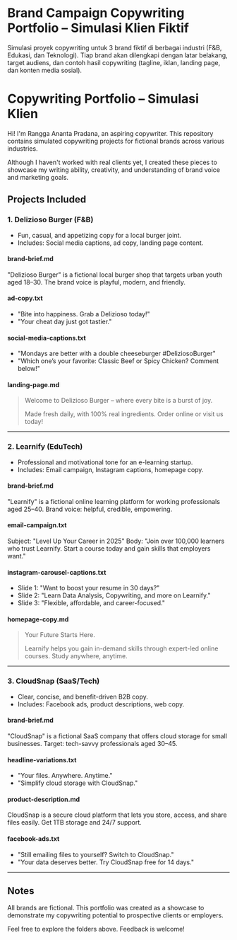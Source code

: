 # Brand Campaign Copywriting Portfolio – Simulasi Klien Fiktif
Simulasi proyek copywriting untuk 3 brand fiktif di berbagai industri (F&B, Edukasi, dan Teknologi). Tiap brand akan dilengkapi dengan latar belakang, target audiens, dan contoh hasil copywriting (tagline, iklan, landing page, dan konten media sosial).
# Copywriting Portfolio – Simulasi Klien

Hi! I'm Rangga Ananta Pradana, an aspiring copywriter. This repository contains simulated copywriting projects for fictional brands across various industries.

Although I haven't worked with real clients yet, I created these pieces to showcase my writing ability, creativity, and understanding of brand voice and marketing goals.

##  Projects Included

### 1.  Delizioso Burger (F&B)

* Fun, casual, and appetizing copy for a local burger joint.
* Includes: Social media captions, ad copy, landing page content.

#### brand-brief.md

"Delizioso Burger" is a fictional local burger shop that targets urban youth aged 18–30. The brand voice is playful, modern, and friendly.

#### ad-copy.txt

* "Bite into happiness. Grab a Delizioso today!"
* "Your cheat day just got tastier."

#### social-media-captions.txt

* "Mondays are better with a double cheeseburger  #DeliziosoBurger"
* "Which one’s your favorite: Classic Beef or Spicy Chicken? Comment below!"

#### landing-page.md

> Welcome to Delizioso Burger – where every bite is a burst of joy.
>
> Made fresh daily, with 100% real ingredients. Order online or visit us today!

---

### 2.  Learnify (EduTech)

* Professional and motivational tone for an e-learning startup.
* Includes: Email campaign, Instagram captions, homepage copy.

#### brand-brief.md

"Learnify" is a fictional online learning platform for working professionals aged 25–40. Brand voice: helpful, credible, empowering.

#### email-campaign.txt

Subject: "Level Up Your Career in 2025"
Body: "Join over 100,000 learners who trust Learnify. Start a course today and gain skills that employers want."

#### instagram-carousel-captions.txt

* Slide 1: "Want to boost your resume in 30 days?"
* Slide 2: "Learn Data Analysis, Copywriting, and more on Learnify."
* Slide 3: "Flexible, affordable, and career-focused."

#### homepage-copy.md

> Your Future Starts Here.
>
> Learnify helps you gain in-demand skills through expert-led online courses. Study anywhere, anytime.

---

### 3.  CloudSnap (SaaS/Tech)

* Clear, concise, and benefit-driven B2B copy.
* Includes: Facebook ads, product descriptions, web copy.

#### brand-brief.md

"CloudSnap" is a fictional SaaS company that offers cloud storage for small businesses. Target: tech-savvy professionals aged 30–45.

#### headline-variations.txt

* "Your files. Anywhere. Anytime."
* "Simplify cloud storage with CloudSnap."

#### product-description.md

CloudSnap is a secure cloud platform that lets you store, access, and share files easily. Get 1TB storage and 24/7 support.

#### facebook-ads.txt

* "Still emailing files to yourself? Switch to CloudSnap."
* "Your data deserves better. Try CloudSnap free for 14 days."

---

## Notes

All brands are fictional. This portfolio was created as a showcase to demonstrate my copywriting potential to prospective clients or employers.

Feel free to explore the folders above. Feedback is welcome!
